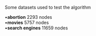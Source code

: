 Some datasets used to test the algorithm

•**abortion** 2293 nodes  
•**movies** 5757 nodes  
•**search engines** 11659 nodes  
